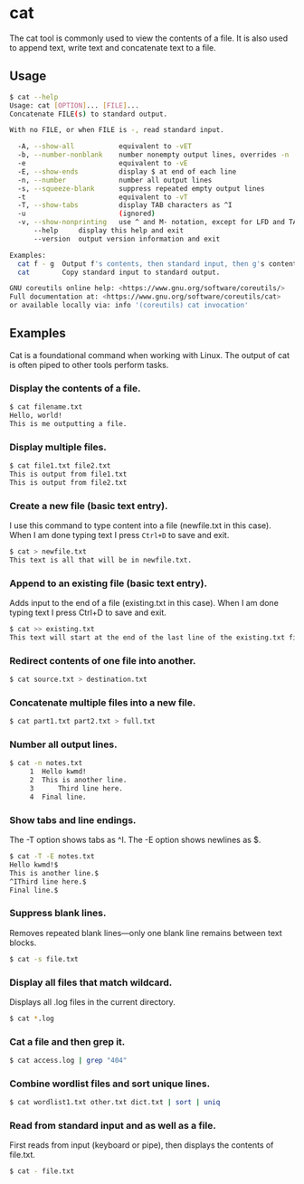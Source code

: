 # cat

The cat tool is commonly used to view the contents of a file. It is also used to append text, write text and concatenate text to a file.

## Usage

```bash
$ cat --help
Usage: cat [OPTION]... [FILE]...
Concatenate FILE(s) to standard output.

With no FILE, or when FILE is -, read standard input.

  -A, --show-all           equivalent to -vET
  -b, --number-nonblank    number nonempty output lines, overrides -n
  -e                       equivalent to -vE
  -E, --show-ends          display $ at end of each line
  -n, --number             number all output lines
  -s, --squeeze-blank      suppress repeated empty output lines
  -t                       equivalent to -vT
  -T, --show-tabs          display TAB characters as ^I
  -u                       (ignored)
  -v, --show-nonprinting   use ^ and M- notation, except for LFD and TAB
      --help     display this help and exit
      --version  output version information and exit

Examples:
  cat f - g  Output f's contents, then standard input, then g's contents.
  cat        Copy standard input to standard output.

GNU coreutils online help: <https://www.gnu.org/software/coreutils/>
Full documentation at: <https://www.gnu.org/software/coreutils/cat>
or available locally via: info '(coreutils) cat invocation'
```

## Examples

Cat is a foundational command when working with Linux. The output of cat is often piped to other tools perform tasks.

### Display the contents of a file.

```bash
$ cat filename.txt
Hello, world!
This is me outputting a file.
```

### Display multiple files.

```bash
$ cat file1.txt file2.txt
This is output from file1.txt
This is output from file2.txt
```

### Create a new file (basic text entry).

I use this command to type content into a file (newfile.txt in this case). When I am done typing text I press `Ctrl+D` to save and exit.

```bash
$ cat > newfile.txt
This text is all that will be in newfile.txt.
```

### Append to an existing file (basic text entry).

Adds input to the end of a file (existing.txt in this case). When I am done typing text I press Ctrl+D to save and exit.

```bash
$ cat >> existing.txt
This text will start at the end of the last line of the existing.txt file.
```

### Redirect contents of one file into another.

```bash
$ cat source.txt > destination.txt
```

### Concatenate multiple files into a new file.

```bash
$ cat part1.txt part2.txt > full.txt
```

### Number all output lines.

```bash
$ cat -n notes.txt
     1	Hello kwmd!
     2	This is another line.
     3		Third line here.
     4	Final line.
```

### Show tabs and line endings.

The -T option shows tabs as ^I. The -E option shows newlines as $.

```bash
$ cat -T -E notes.txt
Hello kwmd!$
This is another line.$
^IThird line here.$
Final line.$
```

### Suppress blank lines.

Removes repeated blank lines—only one blank line remains between text blocks.

```bash
$ cat -s file.txt
```

### Display all files that match wildcard.

Displays all .log files in the current directory.

```bash
$ cat *.log
```

### Cat a file and then grep it.

```bash
$ cat access.log | grep "404"
```

### Combine wordlist files and sort unique lines.

```bash
$ cat wordlist1.txt other.txt dict.txt | sort | uniq
```

### Read from standard input and as well as a file.

First reads from input (keyboard or pipe), then displays the contents of file.txt.

```bash
$ cat - file.txt
```
